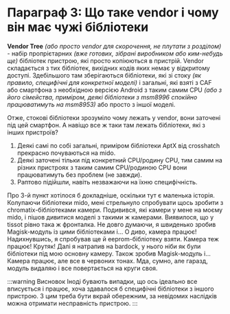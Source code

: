 # Параграф 3: Що таке vendor і чому він має чужі бібліотеки

**Vendor Tree** *(або просто vendor для скорочення, не плутати з розділом)* - набір пропрієтарних *(вже готових, зібрані виробником або ким-небудь ще)* бібліотек пристрою, які просто копіюються в пристрій. Vendor складається з тих бібліотек, вихідних кодів яких немає у відкритому доступі. Здебільшого там зберігаються бібліотеки, які зі стоку *(як правило, специфічні для конкретної моделі)* і загальні, які взяті з CAF або смартфона з необхідною версією Android з таким самим CPU *(або з його сімейства, приміром, деякі бібліотеки з msm8996 спокійно працюватимуть на msm8953)* або просто з іншої моделі.

Отже, стокові бібліотеки зрозуміло чому лежать у vendor, вони заточені під цей смартфон. А навіщо все ж таки там лежать бібліотеки, які з інших пристроїв?

1) Деякі самі по собі загальні, приміром бібліотеки AptX від crosshatch прекрасно почуваються на mido.
2) Деякі заточені тільки під конкретний CPU/родину CPU, тим самим на різних пристроях з таким самим CPU/родиною CPU вони працюватимуть без проблем (не завжди).
3) Раптово підійшли, навіть незважаючи на їхню специфічність.

Про 3-й пункт хотілося б докладніше, оскільки тут є маленька історія. Колупаючи бібліотеки mido, мені стрельнуло спробувати щось зробити з chromatix-бібліотеками камери. Подивився, які камери у мене на моєму mido, і пішов дивитися моделі з такими ж камерами. Виявилося, що у tissot рівно така ж фронталка. Не довго думаючи, я швиденько зробив Magisk-модуль із цими бібліотеками і... О диво, камера працює! Надихнувшись, я спробував ще й eeprom-бібліотеку взяти. Камера теж працює! Крутяк! Далі я натрапив на bardock, у нього ніби як були бібліотеки під мою основну камеру. Також зробив Magisk-модуль і... Камера працює, але все в червоних тонах. Мда, сумно, але гаразд, модуль видаляю і все повертається на круги своя.

:::warning Висновок
Іноді бувають випадки, що ось ідеально все вписується і працює, хоча здавалося б специфічні бібліотеки з іншого пристрою. З цим треба бути вкрай обережним, за невідомих наслідків можна отримати несправність пристрою.
:::